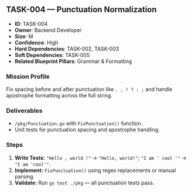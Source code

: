 ## TASK-004 — Punctuation Normalization

- **ID**: TASK-004
- **Owner**: Backend Developer
- **Size**: M
- **Confidence**: High
- **Hard Dependencies**: TASK-002, TASK-003
- **Soft Dependencies**: TASK-005
- **Related Blueprint Pillars**: Grammar & Formatting

### Mission Profile
Fix spacing before and after punctuation like `. , ! ? : ;` and handle apostrophe formatting across the full string.

### Deliverables
- `/pkg/Punctuation.go` with `FixPunctuation()` function.
- Unit tests for punctuation spacing and apostrophe handling.

### Steps
1. **Write Tests:** `"Hello , world !"` → `"Hello, world!"`; `"I am ' cool '"` → `"I am 'cool'"`.
2. **Implement:** `FixPunctuation()` using regex replacements or manual parsing.
3. **Validate:** Run `go test ./pkg` — all punctuation tests pass.

